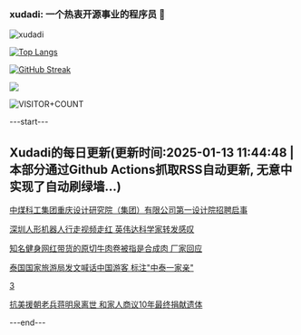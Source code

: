 ### xudadi: 一个热衷开源事业的程序员 👋

![xudadi](https://github-readme-stats-git-masterorgs-github-readme-stats-team.vercel.app/api?username=xudadi)

[![Top Langs](https://github-readme-stats.vercel.app/api/top-langs/?username=xudadi)](https://github.com/anuraghazra/github-readme-stats)

[![GitHub Streak](https://streak-stats.demolab.com?user=xudadi&locale=zh_Hans)](https://git.io/streak-stats)

![](https://raw.githubusercontent.com/xudadi/xudadi/main/assets/github-contribution-grid-snake.svg)

![VISITOR+COUNT](https://komarev.com/ghpvc/?username=xudadi&label=VISITOR+COUNT)


---start---

## Xudadi的每日更新(更新时间:2025-01-13 11:44:48 | 本部分通过Github Actions抓取RSS自动更新, 无意中实现了自动刷绿墙...)

[中煤科工集团重庆设计研究院（集团）有限公司第一设计院招聘启事](https://www.gongkaoleida.com/article/2262656)

[深圳人形机器人行走视频走红 英伟达科学家转发感叹](https://m.163.com/news/article/JLNGCIOP05198CJN.html)

[知名健身网红带货的原切牛肉卷被指是合成肉 厂家回应](https://m.163.com/news/article/JLO0H3BS0514R9P4.html)

[泰国国家旅游局发文喊话中国游客 标注"中泰一家亲"](https://m.163.com/news/article/JLP018C70514R9OJ.html)

[3](https://m.163.com/touch/news/sub/domestic)

[抗美援朝老兵蒋明泉离世 和家人商议10年最终捐献遗体](https://m.163.com/news/article/JLN6NNQB0514R9OJ.html)

---end---
